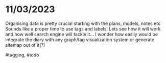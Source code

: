 # 11/03/2023

Organising data is pretty crucial starting with the plans, models, notes etc \
Sounds like a proper time to use tags and labels! Lets see how it will work and how well search engine will tackle it... I wonder how easily would be integrate the diary with any graph/tag visualization system or generate sitemap out of it(?)

\#tagging, #todo

